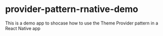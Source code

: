 # provider-pattern-rnative-demo

This is a demo app to shocase how to use the Theme Provider pattern in a React Native app

